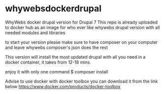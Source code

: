 # whywebsdockerdrupal
WhyWebs docker drupal version for Drupal 7
This repo is already uploaded to docker hub as an image for who ever like whywebs drupal version with all needed modules and libraries

to start your version please make sure to have composer on your computer and leave whywebs composer's json does the rest

This version will install the most updated drupal with all you need in a docker container, it takes from 12-18 mins.

enjoy it with only one command $ composer install 

Advise to use docker with docker toolbox 
you can download it from the link below
https://www.docker.com/products/docker-toolbox

